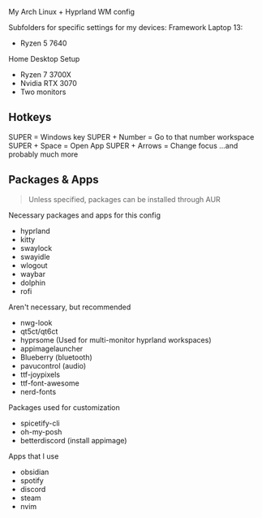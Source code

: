 My Arch Linux + Hyprland WM config

Subfolders for specific settings for my devices:
Framework Laptop 13:
- Ryzen 5 7640

Home Desktop Setup
- Ryzen 7 3700X
- Nvidia RTX 3070
- Two monitors

## Hotkeys
SUPER = Windows key 
SUPER + Number = Go to that number workspace 
SUPER + Space = Open App 
SUPER + Arrows = Change focus 
...and probably much more 

## Packages & Apps
> Unless specified, packages can be installed through AUR

Necessary packages and apps for this config
- hyprland
- kitty
- swaylock
- swayidle
- wlogout
- waybar
- dolphin
- rofi

Aren't necessary, but recommended
- nwg-look
- qt5ct/qt6ct
- hyprsome (Used for multi-monitor hyprland workspaces)
- appimagelauncher
- Blueberry (bluetooth)
- pavucontrol (audio)
- ttf-joypixels
- ttf-font-awesome
- nerd-fonts


Packages used for customization
- spicetify-cli
- oh-my-posh
- betterdiscord (install appimage)

Apps that I use
- obsidian
- spotify
- discord
- steam
- nvim

